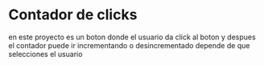 # Contador de clicks
en este proyecto es un boton donde el usuario da click al boton y despues 
el contador puede ir incrementando o desincrementado depende de que selecciones el usuario